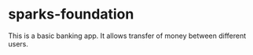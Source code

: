 # sparks-foundation
This is a basic banking app. It allows transfer of money between different users.
